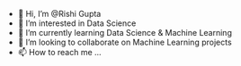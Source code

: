 - 👋 Hi, I’m @Rishi Gupta
- 👀 I’m interested in Data Science
- 🌱 I’m currently learning Data Science & Machine Learning
- 💞️ I’m looking to collaborate on Machine Learning projects
- 📫 How to reach me ...

<!---
gupta2404/gupta2404 is a ✨ special ✨ repository because its `README.md` (this file) appears on your GitHub profile.
You can click the Preview link to take a look at your changes.
--->
